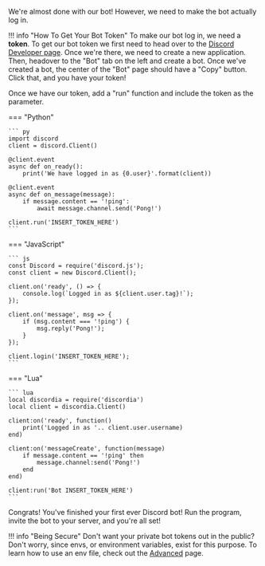 We're almost done with our bot! However, we need to make the bot actually log in.

!!! info "How To Get Your Bot Token"
    To make our bot log in, we need a **token**. To get our bot token we first need to head over to the [Discord Developer page](https://discord.com/developers/applications). Once we're there, we need to create a new application. Then, headover to the "Bot" tab on the left and create a bot. Once we've created a bot, the center of the "Bot" page should have a "Copy" button. Click that, and you have your token!

Once we have our token, add a "run" function and include the token as the parameter.

=== "Python"

    ``` py
    import discord
    client = discord.Client()

    @client.event
    async def on_ready():
        print('We have logged in as {0.user}'.format(client))

    @client.event
    async def on_message(message):
        if message.content == '!ping':
            await message.channel.send('Pong!')

    client.run('INSERT_TOKEN_HERE')
    ```
    
=== "JavaScript"

    ``` js
    const Discord = require('discord.js');
    const client = new Discord.Client();

    client.on('ready', () => {
        console.log(`Logged in as ${client.user.tag}!`);
    });

    client.on('message', msg => {
        if (msg.content === '!ping') {
            msg.reply('Pong!');
        }
    });

    client.login('INSERT_TOKEN_HERE');
    ```
    
=== "Lua"

    ``` lua
    local discordia = require('discordia')
    local client = discordia.Client()

    client:on('ready', function()
        print('Logged in as '.. client.user.username)
    end)

    client:on('messageCreate', function(message)
        if message.content == '!ping' then
            message.channel:send('Pong!')
        end
    end)

    client:run('Bot INSERT_TOKEN_HERE')
    ```
    
Congrats! You've finished your first ever Discord bot! Run the program, invite the bot to your server, and you're all set!

!!! info "Being Secure"
    Don't want your private bot tokens out in the public? Don't worry, since envs, or environment variables, exist for this purpose. To learn how to use an env file, check out the [Advanced](https://r0bl0x10501050.github.io/Making-Discord-Bots/Tutorial/advanced) page.
